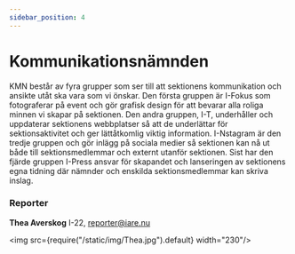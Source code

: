 ```yaml
---
sidebar_position: 4
---
```


# Kommunikationsnämnden

KMN består av fyra grupper som ser till att sektionens kommunikation och ansikte utåt ska vara som vi önskar. Den första gruppen är I-Fokus som fotograferar på event och gör grafisk design för att bevarar alla roliga minnen vi skapar på sektionen. Den andra gruppen, I-T, underhåller och uppdaterar sektionens webbplatser så att de underlättar för sektionsaktivitet och ger lättåtkomlig viktig information. I-Nstagram är den tredje gruppen och gör inlägg på sociala medier så sektionen kan nå ut både till sektionsmedlemmar och externt utanför sektionen. Sist har den fjärde gruppen I-Press ansvar för skapandet och lanseringen av sektionens egna tidning där nämnder och enskilda sektionsmedlemmar kan skriva inslag.

### Reporter

__Thea Averskog__ I-22, reporter@iare.nu

<img src={require("/static/img/Thea.jpg").default} width="230"/>